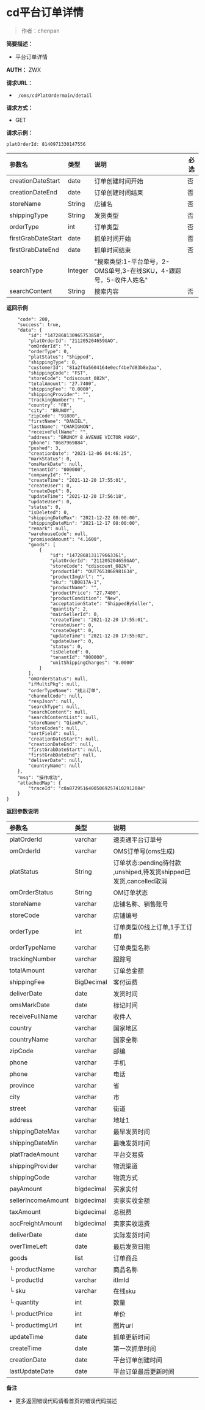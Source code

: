 # cd平台订单详情

> 作者：chenpan

**简要描述：** 

- 平台订单详情

**AUTH：**
 ZWX

**请求URL：** 
- ` /oms/cdPlatOrdermain/detail`
  
**请求方式：**
- GET 

**请求示例：** 
```
platOrderId: 8140971330147556
```

|参数名|类型|说明|必选|
|:----    |:---|:----- |-----   |
|creationDateStart |date   |订单创建时间开始|否|
|creationDateEnd |date   |订单创建时间结束|否|
|storeName |String  |店铺名|否|
|shippingType |String  |发货类型|否|
|orderType |int  |订单类型|否|
|firstGrabDateStart |date   |抓单时间开始|否|
|firstGrabDateEnd |date   |抓单时间结束|否|
|searchType |Integer   |"搜索类型:1-平台单号，2-OMS单号,3-在线SKU，4-跟踪号，5-收件人姓名"|
|searchContent |String   |搜索内容|否|

 **返回示例**
``` {
    "code": 200,
    "success": true,
    "data": {
        "id": "1472868130965753858",
        "platOrderId": "211205204659GAO",
        "omOrderId": "",
        "orderType": 0,
        "platStatus": "Shipped",
        "shippingType": 0,
        "customerId": "81a2f0a5604164e0ecf4be7d83b8e2aa",
        "shippingCode": "FST",
        "storeCode": "cdiscount_082N",
        "totalAmount": "27.7400",
        "shippingFee": "0.0000",
        "shippingProvider": "",
        "trackingNumber": "",
        "country": "FR",
        "city": "BRUNOY",
        "zipCode": "91800",
        "firstName": "DANIEL",
        "lastName": "CHARIGNON",
        "receiveFullName": "",
        "address": "BRUNOY 8 AVENUE VICTOR HUGO",
        "phone": "0687969884",
        "pushed": 3,
        "creationDate": "2021-12-06 04:46:25",
        "markStatus": 0,
        "omsMarkDate": null,
        "tenantId": "000000",
        "companyId": "",
        "createTime": "2021-12-20 17:55:01",
        "createUser": 0,
        "createDept": 0,
        "updateTime": "2021-12-20 17:56:18",
        "updateUser": 0,
        "status": 0,
        "isDeleted": 0,
        "shippingDateMax": "2021-12-22 08:00:00",
        "shippingDateMin": "2021-12-17 08:00:00",
        "remark": null,
        "warehouseCode": null,
        "promisedAmount": "4.1600",
        "goods": [
            {
                "id": "1472868131179663361",
                "platOrderId": "211205204659GAO",
                "storeCode": "cdiscount_082N",
                "productId": "OUT7653868981634",
                "productImgUrl": "",
                "sku": "UB0817A-1",
                "productName": "",
                "productPrice": "27.7400",
                "productCondition": "New",
                "acceptationState": "ShippedBySeller",
                "quantity": 2,
                "mainSellerId": 0,
                "createTime": "2021-12-20 17:55:01",
                "createUser": 0,
                "createDept": 0,
                "updateTime": "2021-12-20 17:55:02",
                "updateUser": 0,
                "status": 0,
                "isDeleted": 0,
                "tenantId": "000000",
                "unitShippingCharges": "0.0000"
            }
        ],
        "omOrderStatus": null,
        "ifMultiPkg": null,
        "orderTypeName": "线上订单",
        "channelCode": null,
        "respJson": null,
        "searchType": null,
        "searchContent": null,
        "searchContentList": null,
        "storeName": "QianPu",
        "storeCodes": null,
        "sortField": null,
        "creationDateStart": null,
        "creationDateEnd": null,
        "firstGrabDateStart": null,
        "firstGrabDateEnd": null,
        "deliverDate": null,
        "countryName": null
    },
    "msg": "操作成功",
    "attachedMap": {
        "traceId": "c0a872951640050692574102912084"
    }
}

```
 **返回参数说明** 

|参数名|类型|说明|
|:---- |:---|:----- |
| platOrderId | varchar | 速卖通平台订单号 |
| omOrderId | varchar | OMS订单号(oms生成) |
| platStatus | String | 订单状态:pending待付款 ,unshiped,待发货shipped已发货,cancelled取消 |
| omOrderStatus | String | OM订单状态|
| storeName | varchar | 店铺名称、销售账号 |
| storeCode | varchar | 店铺编号 |
| orderType | int | 订单类型(0线上订单,1手工订单)|
| orderTypeName | varchar | 订单类型名称|
| trackingNumber | varchar | 跟踪号|
| totalAmount | varchar | 订单总金额|
| shippingFee | BigDecimal | 客付运费|
| deliverDate | date | 发货时间|
| omsMarkDate | date | 标记时间|
| receiveFullName | varchar | 收件人|
| country | varchar | 国家地区|
| countryName | varchar | 国家全称|
| zipCode | varchar | 邮编|
| phone | varchar | 手机|
| phone | varchar | 电话|
| province | varchar | 省|
| city | varchar | 市|
| street | varchar | 街道|
| address | varchar | 地址1|
| shippingDateMax | varchar | 最早发货时间|
| shippingDateMin | varchar | 最晚发货时间|
| platTradeAmount | varchar | 平台交易费|
| shippingProvider | varchar | 物流渠道|
| shippingCode | varchar | 物流方式|
| payAmount | bigdecimal | 买家实付|
| sellerIncomeAmount | bigdecimal | 卖家实收金额|
| taxAmount | bigdecimal | 总税费|
| accFreightAmount | bigdecimal | 卖家实收运费|
| deliverDate | date | 实际发货时间|
|overTimeLeft| date | 最后发货日期
| goods | list | 订单商品|
|└ productName | varchar | 商品名称|
|└ productId | varchar | itImId|
|└ sku | varchar | 在线sku|
|└ quantity | int | 数量|
|└ productPrice | int | 单价|
|└ productImgUrl | int | 图片url|
| updateTime | date | 抓单更新时间|
| createTime | date | 第一次抓单时间|
| creationDate | date | 平台订单创建时间|
| lastUpdateDate | date | 平台订单最后更新时间|







 **备注** 

- 更多返回错误代码请看首页的错误代码描述
